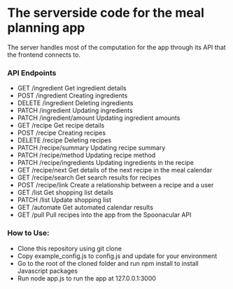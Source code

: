 # The serverside code for the meal planning app

The server handles most of the computation for the app through its API that the frontend connects to.

### API Endpoints
* GET	   /ingredient          Get ingredient details
* POST   /ingredient	        Creating ingredients
* DELETE /ingredient	        Deleting ingredients
* PATCH  /ingredient	        Updating ingredients
* PATCH  /ingredient/amount	Updating ingredient amounts
* GET	   /recipe              Get recipe details
* POST   /recipe		        Creating recipes
* DELETE /recipe		        Deleting recipes
* PATCH  /recipe/summary	    Updating recipe summary
* PATCH  /recipe/method	    Updating recipe method
* PATCH  /recipe/ingredients	Updating ingredients in the recipe
* GET	   /recipe/next	        Get details of the next recipe in the meal calendar
* GET	   /recipe/search	    Get search results for recipes
* POST   /recipe/link	        Create a relationship between a recipe and a user
* GET	   /list	            Get shopping list details
* PATCH  /list		        Update shopping list
* GET	   /automate	        Get automated calendar results
* GET	   /pull	            Pull recipes into the app from the Spoonacular API

### How to Use:
* Clone this repository using git clone
* Copy example_config.js to config.js and update for your environment
* Go to the root of the cloned folder and run npm install to install Javascript packages
* Run node app.js to run the app at 127.0.0.1:3000
